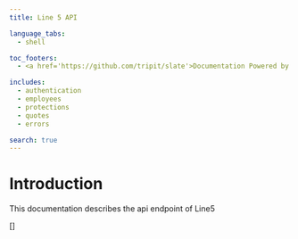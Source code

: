 ```yaml
---
title: Line 5 API

language_tabs:
  - shell

toc_footers:
  - <a href='https://github.com/tripit/slate'>Documentation Powered by Slate</a>

includes:
  - authentication
  - employees
  - protections
  - quotes
  - errors

search: true
---
```


# Introduction

This documentation describes the api endpoint of Line5

[]





